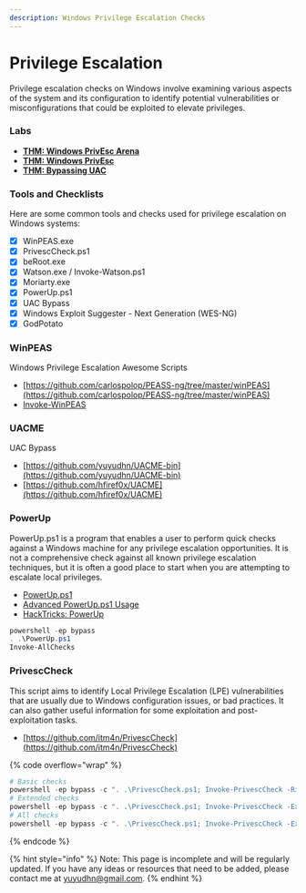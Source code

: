 ```yaml
---
description: Windows Privilege Escalation Checks
---
```


# Privilege Escalation

Privilege escalation checks on Windows involve examining various aspects of the system and its configuration to identify potential vulnerabilities or misconfigurations that could be exploited to elevate privileges.&#x20;

### Labs

* [**THM: Windows PrivEsc Arena**](https://tryhackme.com/r/room/windowsprivescarena)
* [**THM: Windows PrivEsc**](https://tryhackme.com/r/room/windows10privesc)
* [**THM: Bypassing UAC**](https://tryhackme.com/r/room/bypassinguac)

### Tools and Checklists

Here are some common tools and checks used for privilege escalation on Windows systems:

* [x] WinPEAS.exe
* [x] PrivescCheck.ps1
* [x] beRoot.exe
* [x] Watson.exe / Invoke-Watson.ps1
* [x] Moriarty.exe
* [x] PowerUp.ps1
* [x] UAC Bypass
* [x] Windows Exploit Suggester - Next Generation (WES-NG)
* [x] GodPotato

### WinPEAS

Windows Privilege Escalation Awesome Scripts

* [https://github.com/carlospolop/PEASS-ng/tree/master/winPEAS](https://github.com/carlospolop/PEASS-ng/tree/master/winPEAS)
* [Invoke-WinPEAS](https://raw.githubusercontent.com/BC-SECURITY/Empire/main/empire/server/data/module\_source/privesc/Invoke-winPEAS.ps1)

### UACME

UAC Bypass

* [https://github.com/yuyudhn/UACME-bin](https://github.com/yuyudhn/UACME-bin)
* [https://github.com/hfiref0x/UACME](https://github.com/hfiref0x/UACME)

### PowerUp

PowerUp.ps1 is a program that enables a user to perform quick checks against a Windows machine for any privilege escalation opportunities. It is not a comprehensive check against all known privilege escalation techniques, but it is often a good place to start when you are attempting to escalate local privileges.

* [PowerUp.ps1](https://github.com/PowerShellMafia/PowerSploit/blob/master/Privesc/PowerUp.ps1)
* [Advanced PowerUp.ps1 Usage](https://rootrecipe.medium.com/advanced-powerup-ps1-usage-ad0f6d713a9f)
* [HackTricks: PowerUp](https://book.hacktricks.xyz/windows-hardening/windows-local-privilege-escalation/powerup)

```powershell
powershell -ep bypass
. .\PowerUp.ps1
Invoke-AllChecks
```

### PrivescCheck

This script aims to identify Local Privilege Escalation (LPE) vulnerabilities that are usually due to Windows configuration issues, or bad practices. It can also gather useful information for some exploitation and post-exploitation tasks.

* [https://github.com/itm4n/PrivescCheck](https://github.com/itm4n/PrivescCheck)

{% code overflow="wrap" %}
```powershell
# Basic checks
powershell -ep bypass -c ". .\PrivescCheck.ps1; Invoke-PrivescCheck -Risky"
# Extended checks
powershell -ep bypass -c ". .\PrivescCheck.ps1; Invoke-PrivescCheck -Extended -Report PrivescCheck_$($env:COMPUTERNAME) -Format TXT,HTML"
# All checks
powershell -ep bypass -c ". .\PrivescCheck.ps1; Invoke-PrivescCheck -Extended -Audit -Report PrivescCheck_$($env:COMPUTERNAME) -Format TXT,HTML"
```
{% endcode %}

{% hint style="info" %}
Note: This page is incomplete and will be regularly updated. If you have any ideas or resources that need to be added, please contact me at yuyudhn@gmail.com.
{% endhint %}
